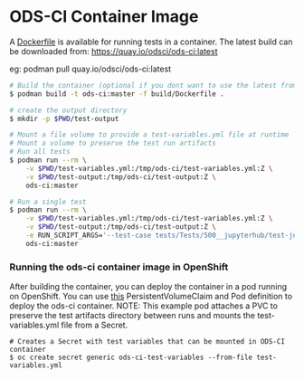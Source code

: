# ODS-CI Container Image

A [Dockerfile](Dockerfile) is available for running tests in a container.
The latest build can be downloaded from: https://quay.io/odsci/ods-ci:latest

eg: podman pull quay.io/odsci/ods-ci:latest

```bash
# Build the container (optional if you dont want to use the latest from quay.io/odsci)
$ podman build -t ods-ci:master -f build/Dockerfile .

# create the output directory
$ mkdir -p $PWD/test-output

# Mount a file volume to provide a test-variables.yml file at runtime
# Mount a volume to preserve the test run artifacts
# Run all tests
$ podman run --rm \
    -v $PWD/test-variables.yml:/tmp/ods-ci/test-variables.yml:Z \
    -v $PWD/test-output:/tmp/ods-ci/test-output:Z \
    ods-ci:master

# Run a single test
$ podman run --rm \
    -v $PWD/test-variables.yml:/tmp/ods-ci/test-variables.yml:Z \
    -v $PWD/test-output:/tmp/ods-ci/test-output:Z \
    -e RUN_SCRIPT_ARGS='--test-case tests/Tests/500__jupyterhub/test-jupyterlab-git-notebook.robot'  \
    ods-ci:master

```

### Running the ods-ci container image in OpenShift

After building the container, you can deploy the container in a pod running on OpenShift. You can use [this](./ods-ci.pod.yaml) PersistentVolumeClaim and Pod definition to deploy the ods-ci container.  NOTE: This example pod attaches a PVC to preserve the test artifacts directory between runs and mounts the test-variables.yml file from a Secret.

```
# Creates a Secret with test variables that can be mounted in ODS-CI container
$ oc create secret generic ods-ci-test-variables --from-file test-variables.yml
```
